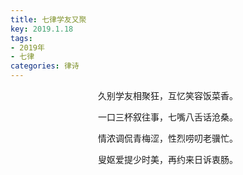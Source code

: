 ```yaml
---
title: 七律学友又聚
key: 2019.1.18
tags: 
- 2019年 
- 七律
categories: 律诗
---
```


<p align="center">久别学友相聚狂，互忆笑容饭菜香。
</p>
<p align="center">一口三杯叙往事，七嘴八舌话沧桑。
</p>
<p align="center">情浓调侃青梅涩，性烈唠叨老骥忙。
</p>
<p align="center">叟妪爱提少时美，再约来日诉衷肠。
</p>
